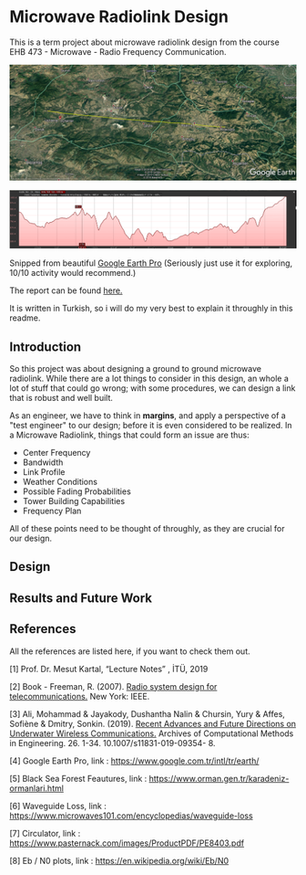 # Microwave Radiolink Design
This is a term project about microwave radiolink design from the course EHB 473 - Microwave - Radio Frequency Communication.

<p align="center">
  <img src="map.PNG">
</p>
<p align="center">
  <img src="topolojical.PNG">
</p>

Snipped from beautiful [Google Earth Pro](https://www.google.com.tr/intl/tr/earth/versions/#download-pro) (Seriously just use it for 
exploring, 10/10 activity would recommend.)

The report can be found [here.](https://github.com/kantarcise/Microwave-Radiolink-Design/blob/master/Project.pdf)

It is written in Turkish, so i will do my very best to explain it throughly in this readme.

## Introduction

So this project was about designing a ground to ground microwave radiolink. While there are a lot things to consider in this design, an 
whole a lot of stuff that could go wrong; with some procedures, we can design a link that is robust and well built.

As an engineer, we have to think in **margins**, and apply a perspective of a "test engineer" to our design; before it is even 
considered to be realized. In a Microwave Radiolink, things that could form an issue are thus:

+ Center Frequency
+ Bandwidth
+ Link Profile
+ Weather Conditions
+ Possible Fading Probabilities
+ Tower Building Capabilities
+ Frequency Plan

All of these points need to be thought of throughly, as they are crucial for our design.

## Design

## Results and Future Work

## References

All the references are listed here, if you want to check them out.

[1] Prof. Dr. Mesut Kartal, “Lecture Notes” , İTÜ, 2019

[2] Book - Freeman, R. (2007). [Radio system design for telecommunications.](https://www.amazon.com/Radio-System-Design-Telecommunications-Freeman/dp/0471757136) New York: IEEE.

[3] Ali, Mohammad & Jayakody, Dushantha Nalin & Chursin, Yury & Affes, Sofiène & Dmitry, Sonkin. (2019). [Recent Advances and Future 
Directions on Underwater Wireless Communications.](https://link.springer.com/article/10.1007/s11831-019-09354-8) Archives of 
Computational Methods in Engineering. 26. 1-34. 10.1007/s11831-019-09354-
8.

[4] Google Earth Pro, link : https://www.google.com.tr/intl/tr/earth/

[5] Black Sea Forest Feautures, link : https://www.orman.gen.tr/karadeniz-ormanlari.html

[6] Waveguide Loss, link : https://www.microwaves101.com/encyclopedias/waveguide-loss

[7] Circulator, link : https://www.pasternack.com/images/ProductPDF/PE8403.pdf

[8] Eb / N0 plots, link : https://en.wikipedia.org/wiki/Eb/N0





























